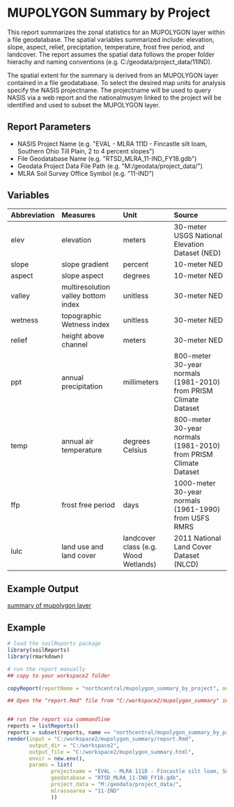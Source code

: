 # MUPOLYGON Summary by Project

This report summarizes the zonal statistics for an MUPOLYGON layer within a file geodatabase. The spatial variables summarized include: elevation, slope, aspect, relief, preciptation, temperature, frost free period, and landcover. The report assumes the spatial data follows the proper folder hierachy and naming conventions (e.g. C:/geodata/project_data/11IND).

The spatial extent for the summary is derived from an MUPOLYGON layer contained in a file geodatabase. To select the desired map units for analysis specify the NASIS projectname. The projectname will be used to query NASIS via a web report and the nationalmusym linked to the project will be identified and used to subset the MUPOLYGON layer.


## Report Parameters

- NASIS Project Name (e.g. "EVAL - MLRA 111D - Fincastle silt loam, Southern Ohio Till Plain, 2 to 4 percent slopes")
- File Geodatabase Name (e.g. "RTSD_MLRA_11-IND_FY18.gdb")
- Geodata Project Data File Path (e.g. "M:/geodata/project_data/")
- MLRA Soil Survey Office Symbol (e.g. "11-IND")


## Variables

|Abbreviation |Measures                            |Unit                                 |Source                                                           |
|:------------|:-----------------------------------|:------------------------------------|:----------------------------------------------------------------|
|elev         |elevation                           |meters                               |30-meter USGS National Elevation Dataset (NED)                   |
|slope        |slope gradient                      |percent                              |10-meter NED                                                     |
|aspect       |slope aspect                        |degrees                              |10-meter NED                                                     |
|valley       |multiresolution valley bottom index |unitless                             |30-meter NED                                                     |
|wetness      |topographic Wetness index           |unitless                             |30-meter NED                                                     |
|relief       |height above channel                |meters                               |30-meter NED                                                     |
|ppt          |annual precipitation                |millimeters                          |800-meter 30-year normals (1981-2010) from PRISM Climate Dataset |
|temp         |annual air temperature              |degrees Celsius                      |800-meter 30-year normals (1981-2010) from PRISM Climate Dataset |
|ffp          |frost free period                   |days                                 |1000-meter 30-year normals (1961-1990) from USFS RMRS            |
|lulc         |land use and land cover             |landcover class (e.g. Wood Wetlands) |2011 National Land Cover Dataset (NLCD)                          |



## Example Output

[summary of mupolygon layer](http://ncss-tech.github.io/example-reports/mupolygon_report.html)


## Example

```r
# load the soilReports package
library(soilReports)
library(rmarkdown)

# run the report manually
## copy to your workspace2 folder

copyReport(reportName = "northcentral/mupolygon_summary_by_project", outputDir = "C:/workspace2/mupolygon_summary")

## Open the "report.Rmd" file from "C:/workspace2/mupolygon_summary" in RStudio, and hit the "Knit HTML" drop down arrow and select "Knit with Paramters..." menu item. Modify the parameters accordingly. 


## run the report via commandline
reports = listReports()
reports = subset(reports, name == "northcentral/mupolygon_summary_by_project")
render(input = "C:/workspace2/mupolygon_summary/report.Rmd", 
       output_dir = "C:/workspace2", 
       output_file = "C:/workspace2/mupolygon_summary.html", 
       envir = new.env(), 
       params = list(
              projectname = "EVAL - MLRA 111D - Fincastle silt loam, Southern Ohio Till Plain, 2 to 4 percent slopes",
              geodatabase = "RTSD_MLRA_11-IND_FY18.gdb",
              project_data = "M:/geodata/project_data/",
              mlrassoarea = "11-IND"
              ))
```

